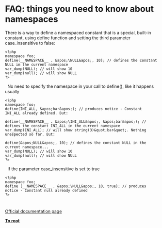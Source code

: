 # FAQ: things you need to know about namespaces





There is a way to define a namespaced constant that is a special, built-in constant, using define function and setting the third parameter case_insensitive to false:



```
<?php
namespace foo;
define(__NAMESPACE__ . &apos;\NULL&apos;, 10); // defines the constant NULL in the current namespace
var_dump(NULL); // will show 10
var_dump(null); // will show NULL
?>
```


&#xA0; No need to specify the namespace in your call to define(), like it happens usually


```
<?php
namespace foo;
define(INI_ALL, &apos;bar&apos;); // produces notice - Constant INI_ALL already defined. But:

define(__NAMESPACE__ . &apos;\INI_ALL&apos;, &apos;bar&apos;); // defines the constant INI_ALL in the current namespace
var_dump(INI_ALL); // will show string(3)&quot;bar&quot;. Nothing unespected so far. But:

define(&apos;NULL&apos;, 10); // defines the constant NULL in the current namespace...
var_dump(NULL); // will show 10
var_dump(null); // will show NULL
?>
```


&#xA0; If the parameter case_insensitive is set to true


```
<?php
namespace foo;
define (__NAMESPACE__ . &apos;\NULL&apos;, 10, true); // produces notice - Constant null already defined
?>
```



  

#

[Official documentation page](https://www.php.net/manual/en/language.namespaces.faq.php)

**[To root](/README.md)**